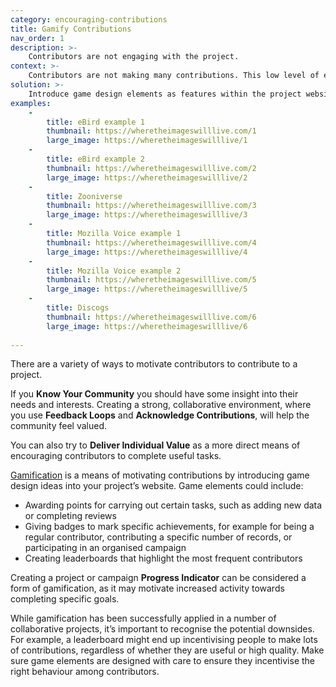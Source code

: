 ```yaml
---
category: encouraging-contributions
title: Gamify Contributions
nav_order: 1
description: >-
    Contributors are not engaging with the project.
context: >-
    Contributors are not making many contributions. This low level of engagement with the project is resulting in slow progress being made towards the project’s goals.
solution: >-
    Introduce game design elements as features within the project website, as a means to motivate regular engagement with the project.
examples:
    -
        title: eBird example 1
        thumbnail: https://wheretheimageswilllive.com/1
        large_image: https://wheretheimageswilllive/1
    -
        title: eBird example 2
        thumbnail: https://wheretheimageswilllive.com/2
        large_image: https://wheretheimageswilllive/2
    -
        title: Zooniverse
        thumbnail: https://wheretheimageswilllive.com/3
        large_image: https://wheretheimageswilllive/3
    -
        title: Mozilla Voice example 1
        thumbnail: https://wheretheimageswilllive.com/4
        large_image: https://wheretheimageswilllive/4
    -
        title: Mozilla Voice example 2
        thumbnail: https://wheretheimageswilllive.com/5
        large_image: https://wheretheimageswilllive/5
    -
        title: Discogs
        thumbnail: https://wheretheimageswilllive.com/6
        large_image: https://wheretheimageswilllive/6
    
---
```


There are a variety of ways to motivate contributors to contribute to a project. 

If you **Know Your Community** you should have some insight into their needs and interests. Creating a strong, collaborative environment, where you use **Feedback Loops** and **Acknowledge Contributions**, will help the community feel valued.

You can also try to **Deliver Individual Value** as a more direct means of encouraging contributors to complete useful tasks.

[Gamification](https://en.wikipedia.org/wiki/Gamification) is a means of motivating contributions by introducing game design ideas into your project’s website. Game elements could include:

* Awarding points for carrying out certain tasks, such as adding new data or completing reviews
* Giving badges to mark specific achievements, for example for being a regular contributor, contributing a specific number of records, or participating in an organised campaign
* Creating leaderboards that highlight the most frequent contributors

Creating a project or campaign **Progress Indicator** can be considered a form of gamification, as it may motivate increased activity towards completing specific goals.

While gamification has been successfully applied in a number of collaborative projects, it’s important to recognise the potential downsides. For example, a leaderboard might end up incentivising people to make lots of contributions, regardless of whether they are useful or high quality. Make sure game elements are designed with care to ensure they incentivise the right behaviour among contributors.

